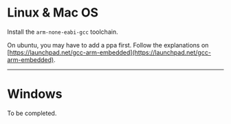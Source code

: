 # Linux & Mac OS

Install the `arm-none-eabi-gcc` toolchain.

On ubuntu, you may have to add a ppa first. Follow the explanations on [https://launchpad.net/gcc-arm-embedded](https://launchpad.net/gcc-arm-embedded). 
___


# Windows

To be completed.
